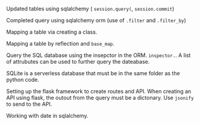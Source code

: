 Updated tables using sqlalchemy (	`session.query(`, `session.commit`)

Completed query using sqlalchemy orm (use of `.filter` and `.filter_by`)

Mapping a table via creating a class.

Mapping a table by reflection and `base_map`.

Query the SQL database using the insepctor in the ORM. `inspector.`.  A list of attrubutes can be used to further query the dateabase. 

SQLite is a serverless database that must be in the same folder as the python code.

Setting up the flask framework to create routes and API.  When creating an API using flask, the outout from the query must be a dictonary.  Use `jsonify` to send to the API. 

Working with date in sqlalchemy. 
